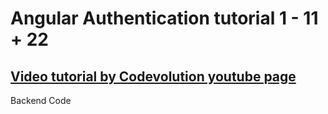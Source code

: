 # Angular Authentication tutorial 1 - 11 + 22

## [Video tutorial by Codevolution youtube page](https://www.youtube.com/playlist?list=PLC3y8-rFHvwg2RBz6UplKTGIXREj9dV0G)

Backend Code

